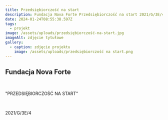 ```yaml
---
title: Przedsiębiorczość na start
description: Fundacja Nova Forte Przedsiębiorczość na start 2021/G/3E/4
date: 2024-01-24T08:55:38.597Z
tags:
  - projekt
image: /assets/uploads/przedsiębiorczość-na-start.jpg
imageAlt: zdjęcie tytułowe
gallery:
  - caption: zdjęcie projektu
    image: /assets/uploads/przedsiębiorczość na start.png
---
```

## Fundacja Nova Forte

<br>

"PRZEDSIĘBIORCZOŚĆ NA START"

<br>

2021/G/3E/4
